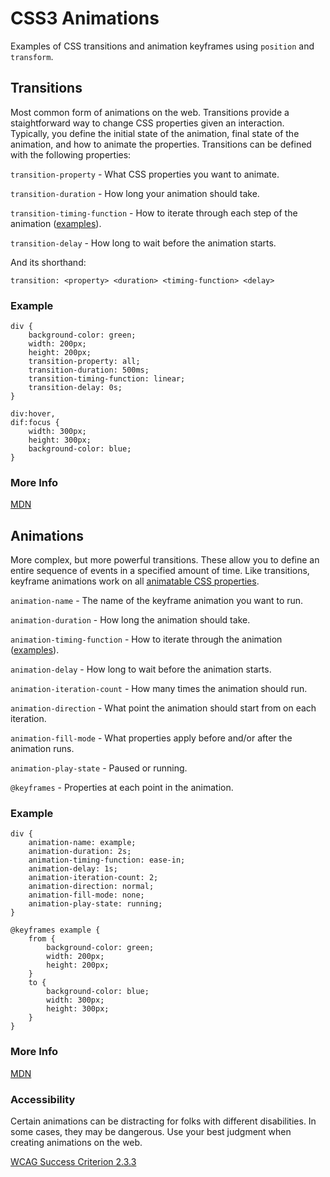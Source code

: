 # CSS3 Animations

Examples of CSS transitions and animation keyframes using `position` and `transform`.

## Transitions

Most common form of animations on the web. Transitions provide a staightforward way to change CSS properties given an interaction. Typically, you define the initial state of the animation, final state of the animation, and how to animate the properties. Transitions can be defined with the following properties:

`transition-property` - What CSS properties you want to animate.

`transition-duration` - How long your animation should take.

`transition-timing-function` - How to iterate through each step of the animation ([examples](https://developer.mozilla.org/en-US/docs/Web/CSS/transition-timing-function)).

`transition-delay` - How long to wait before the animation starts.

And its shorthand:

```
transition: <property> <duration> <timing-function> <delay>
```

### Example

```
div {
    background-color: green;
    width: 200px;
    height: 200px;
    transition-property: all;
    transition-duration: 500ms;
    transition-timing-function: linear;
    transition-delay: 0s;
}

div:hover,
dif:focus {
    width: 300px;
    height: 300px;
    background-color: blue;
}
```

### More Info

[MDN](https://developer.mozilla.org/en-US/docs/Web/CSS/CSS_Transitions/Using_CSS_transitions)

## Animations

More complex, but more powerful transitions. These allow you to define an entire sequence of events in a specified amount of time. Like transitions, keyframe animations work on all [animatable CSS properties](https://developer.mozilla.org/en-US/docs/Web/CSS/CSS_animated_properties).

`animation-name` - The name of the keyframe animation you want to run.

`animation-duration` - How long the animation should take.

`animation-timing-function` - How to iterate through the animation ([examples](https://developer.mozilla.org/en-US/docs/Web/CSS/animation-timing-function)).

`animation-delay` - How long to wait before the animation starts.

`animation-iteration-count` - How many times the animation should run.

`animation-direction` - What point the animation should start from on each iteration.

`animation-fill-mode` - What properties apply before and/or after the animation runs.

`animation-play-state` - Paused or running.

`@keyframes` - Properties at each point in the animation.

### Example

```
div {
    animation-name: example;
    animation-duration: 2s;
    animation-timing-function: ease-in;
    animation-delay: 1s;
    animation-iteration-count: 2;
    animation-direction: normal;
    animation-fill-mode: none;
    animation-play-state: running;
}

@keyframes example {
    from {
        background-color: green;
        width: 200px;
        height: 200px;
    }
    to {
        background-color: blue;
        width: 300px;
        height: 300px;
    }
}
```

### More Info

[MDN](https://developer.mozilla.org/en-US/docs/Web/CSS/CSS_Animations/Using_CSS_animations)


### Accessibility

Certain animations can be distracting for folks with different disabilities. In some cases, they may be dangerous. Use your best judgment when creating animations on the web.

[WCAG Success Criterion 2.3.3](https://www.w3.org/WAI/WCAG21/Understanding/animation-from-interactions.html)
